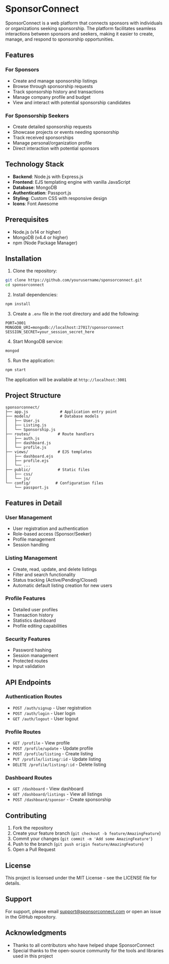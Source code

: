 # SponsorConnect

SponsorConnect is a web platform that connects sponsors with individuals or organizations seeking sponsorship. The platform facilitates seamless interactions between sponsors and seekers, making it easier to create, manage, and respond to sponsorship opportunities.

## Features

### For Sponsors
- Create and manage sponsorship listings
- Browse through sponsorship requests
- Track sponsorship history and transactions
- Manage company profile and budget
- View and interact with potential sponsorship candidates

### For Sponsorship Seekers
- Create detailed sponsorship requests
- Showcase projects or events needing sponsorship
- Track received sponsorships
- Manage personal/organization profile
- Direct interaction with potential sponsors

## Technology Stack

- **Backend**: Node.js with Express.js
- **Frontend**: EJS templating engine with vanilla JavaScript
- **Database**: MongoDB
- **Authentication**: Passport.js
- **Styling**: Custom CSS with responsive design
- **Icons**: Font Awesome

## Prerequisites

- Node.js (v14 or higher)
- MongoDB (v4.4 or higher)
- npm (Node Package Manager)

## Installation

1. Clone the repository:
```bash
git clone https://github.com/yourusername/sponsorconnect.git
cd sponsorconnect
```

2. Install dependencies:
```bash
npm install
```

3. Create a `.env` file in the root directory and add the following:
```env
PORT=3001
MONGODB_URI=mongodb://localhost:27017/sponsorconnect
SESSION_SECRET=your_session_secret_here
```

4. Start MongoDB service:
```bash
mongod
```

5. Run the application:
```bash
npm start
```

The application will be available at `http://localhost:3001`

## Project Structure

```
sponsorconnect/
├── app.js              # Application entry point
├── models/             # Database models
│   ├── User.js
│   ├── Listing.js
│   └── Sponsorship.js
├── routes/            # Route handlers
│   ├── auth.js
│   ├── dashboard.js
│   └── profile.js
├── views/             # EJS templates
│   ├── dashboard.ejs
│   ├── profile.ejs
│   └── ...
├── public/            # Static files
│   ├── css/
│   └── js/
└── config/           # Configuration files
    └── passport.js
```

## Features in Detail

### User Management
- User registration and authentication
- Role-based access (Sponsor/Seeker)
- Profile management
- Session handling

### Listing Management
- Create, read, update, and delete listings
- Filter and search functionality
- Status tracking (Active/Pending/Closed)
- Automatic default listing creation for new users

### Profile Features
- Detailed user profiles
- Transaction history
- Statistics dashboard
- Profile editing capabilities

### Security Features
- Password hashing
- Session management
- Protected routes
- Input validation

## API Endpoints

### Authentication Routes
- `POST /auth/signup` - User registration
- `POST /auth/login` - User login
- `GET /auth/logout` - User logout

### Profile Routes
- `GET /profile` - View profile
- `POST /profile/update` - Update profile
- `POST /profile/listing` - Create listing
- `PUT /profile/listing/:id` - Update listing
- `DELETE /profile/listing/:id` - Delete listing

### Dashboard Routes
- `GET /dashboard` - View dashboard
- `GET /dashboard/listings` - View all listings
- `POST /dashboard/sponsor` - Create sponsorship

## Contributing

1. Fork the repository
2. Create your feature branch (`git checkout -b feature/AmazingFeature`)
3. Commit your changes (`git commit -m 'Add some AmazingFeature'`)
4. Push to the branch (`git push origin feature/AmazingFeature`)
5. Open a Pull Request

## License

This project is licensed under the MIT License - see the LICENSE file for details.

## Support

For support, please email support@sponsorconnect.com or open an issue in the GitHub repository.

## Acknowledgments

- Thanks to all contributors who have helped shape SponsorConnect
- Special thanks to the open-source community for the tools and libraries used in this project 